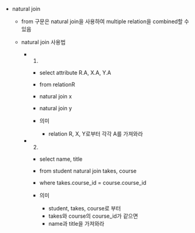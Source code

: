 - natural join
	- from 구문은 natural join을 사용하여 multiple relation을 combined할 수 있음
	
	- natural join 사용법
		- 1)
			- select attribute R.A, X.A, Y.A
			- from relationR
			- natural join x
			- natural join y
			
			- 의미
				- relation R, X, Y로부터 각각 A를 가져와라
		- 2)
			- select name, title
			- from student natural join takes, course
			- where takes.course_id = course.course_id

			- 의미
				- student, takes, course로 부터
				- takes와 course의 course_id가 같으면
				- name과 title을 가져와라